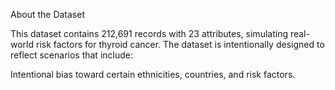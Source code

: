 About the Dataset

This dataset contains 212,691 records with 23 attributes, simulating real-world risk factors for thyroid cancer. The dataset is intentionally designed to reflect scenarios that include:

Intentional bias toward certain ethnicities, countries, and risk factors.

